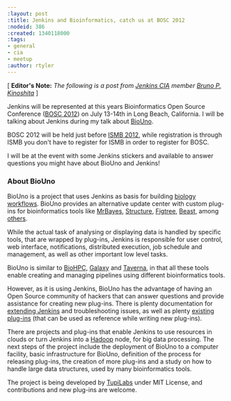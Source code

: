 ```yaml
---
:layout: post
:title: Jenkins and Bioinformatics, catch us at BOSC 2012
:nodeid: 386
:created: 1340118000
:tags:
- general
- cia
- meetup
:author: rtyler
---
```

[ **Editor's Note:** *The following is a post from [Jenkins CIA](https://wiki.jenkins-ci.org/display/JENKINS/Jenkins+CIA+Program) member [Bruno P. Kinoshita](http://kinoshita.eti.br)* ]

Jenkins will be represented at this years Bioinformatics Open Source Conference ([BOSC 2012](http://www.open-bio.org/wiki/BOSC_2012 "BOSC 2012")) on July 13-14th in Long Beach, California. I will be talking about Jenkins during my talk about [BioUno](http://www.biouno.org "BioUno"). 

BOSC 2012 will be held just before [ISMB 2012](http://www.iscb.org/ismb2012), while registration is through ISMB you don't have to register for ISMB in order to register for BOSC.

I will be at the event with some Jenkins stickers and available to answer questions you might have about BioUno and Jenkins!

### About BioUno

BioUno is a project that uses Jenkins as basis for building
[biology workflows](http://en.wikipedia.org/wiki/Bioinformatics_workflow_management_systems "Bioinformatics Workflow Management Systems Wiki entry").
BioUno provides an alternative update center with custom plug-ins for
bioinformatics tools like
[MrBayes](http://mrbayes.sourceforge.net/ "MrBayes"),
[Structure](http://pritch.bsd.uchicago.edu/structure.html "Structure"),
[Figtree](http://tree.bio.ed.ac.uk/software/figtree/ "Figtree"),
[Beast](http://beast.bio.ed.ac.uk/Main_Page "Beast"),
among [others](http://www.biouno.org/biouno-plugins/ "BioUno Plug-ins").

While the actual task of analysing or displaying data is handled by specific
tools, that are wrapped by plug-ins, Jenkins is responsible for user control,
web interface, notifications, distributed execution, job schedule and
management, as well as other important low level tasks.

BioUno is similar to [BioHPC](http://biohpc.org/ "BioHPC"),
[Galaxy](http://galaxy.psu.edu/ "Galaxy") and
[Taverna](http://www.taverna.org.uk/ "Taverna"), in that all these tools enable creating and managing pipelines using different bioinformatics tools.

However, as it is using Jenkins, BioUno has the advantage of having an Open Source community of hackers that can answer questions and provide assistance for creating new plug-ins. There is plenty documentation for [extending Jenkins](https://wiki.jenkins-ci.org/display/JENKINS/Extend+Jenkins "Extending Jenkins")
and troubleshooting issues, as well as plenty [existing plug-ins](https://wiki.jenkins-ci.org/display/JENKINS/Plugins "Jenkins Plug-ins") (that can be used as reference while writing new plug-ins).

There are projects and plug-ins that enable Jenkins to use resources in clouds or turn Jenkins into a [Hadoop](http://hadoop.apache.org/ "Hadoop") node, for big data processing. The next steps of the project include the deployment of BioUno to a computer facility, basic infrastructure for BioUno, definition of the process for releasing plug-ins, the creation of more plug-ins and a study on how to handle large data structures, used by many bioinformatics tools. 

The project is being developed by [TupiLabs](http://www.tupilabs.com "TupiLabs") under MIT License, and contributions and new plug-ins are welcome.
<!--break-->
